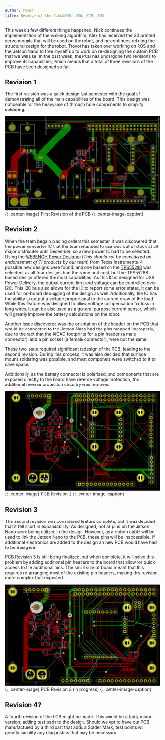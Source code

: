 ```yaml
---
author: roper
title: Revenge of the TLAs&#58; USB, PCB, ROS
---
```


This week a few different things happened. Nick continues the implementation of the walking algorithm, Alex has
received the 3D printed servo mounts that will be used on the robot, and he continues refining the structural design
for the robot. Trevor has taken over working on ROS and the Jetson Nano to free myself up to work on re-designing the
custom PCB that we will use. In the past week, the PCB has undergone two revisions to improve its capabilities, which
means that a total of three revisions of the PCB have been designed so far.

## Revision 1

The first revision was a quick design last semester with the goal of demonstrating all of the main capabilities of the
board. This design was noticeable for the heavy use of through hole components to simplify soldering.

![First Revision of the PCB](PCB_REV_1.png){: .center-image}
First Revision of the PCB
{: .center-image-caption}

## Revision 2

When the team begain placing orders this semester, it was discovered that the power converter IC that the team intended
to use was out of stock at all major distributer until December, so a new power IC had to be selected. Using the
[WEBENCH Power Designer](https://www.ti.com/design-resources/design-tools-simulation/webench-power-designer.html)
(_This should not be considered an endorsement of TI products by our team_) from
Texas Instruments, 4 possible new designs were found, and one based on the
[TPS55288](https://www.ti.com/product/TPS55288) was selected, as all four designs had the same unit cost, but the
TPS55288 based design offered the most capabilities.
As this IC is designed for USB Power Delivery, the output current limit and voltage can be controlled over I2C.
This I2C bus also allows for the IC to report some error states, it can be used for on-board debugging of the design
as well. Additionally, the IC has the ability to output a voltage proportional to the current draw of the load. While
this feature was designed to allow voltage compensation for loss in long wires, it can be also used as a general purpose
current sensor, which will greatly improve the battery calculations on the robot.

Another issue discovered was the orientation of the header on the PCB that would be connected to the Jetson Nano had the
pins mapped improperly, due to the fact that the KiCAD footprints for a pin header (a male connector), and a pin socket
(a female connector), were not the same.

These two issue required significant redesign of the PCB, leading to the second revision. During this process, it was
also decided that surface mount soldering was possible, and most componets were switched to it to save space.

Additionally, as the battery connector is polarized, and components that are exposed directly to the board have
reverse voltage protection, the additional reverse protection circuitry was removed.

![PCB Revision 2](PCB_REV_2.png){: .center-image}
PCB Revision 2
{: .center-image-caption}

## Revision 3

The second revision was considered feature complete, but it was decided that it fell short in expandability.
As designed, not all pins on the Jetson Nano were being utilized in the design. However, as a ribbon cable will be used
to link the Jetson Nano to the PCB, these pins will be inaccessible. If additional electronics are added to the design
an new PCB would have had to be designed.

PCB Revision 3 is still being finalized, but when complete, it will solve this problem by adding additional pin headers
to the board that allow for quick access to the additional pins. The small size of board meant that this requires
re-arranging most of the existing pin headers, making this revision more complex that expected.

![PCB Revision 3 (in progress)](PCB_REV_3.png){: .center-image}
PCB Revision 3 (in progress)
{: .center-image-caption}

## Revision 4?

A fourth revision of the PCB might be made. This would be a fairly minor version, adding test pads to the design.
Should we opt to have our PCB manufactured by a third part that adds a Solder Mask, test points will greatly simplify
any diagnostics that may be necessary.

